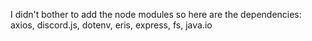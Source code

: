I didn't bother to add the node modules so here are the dependencies: axios, discord.js, dotenv, eris, express, fs, java.io

